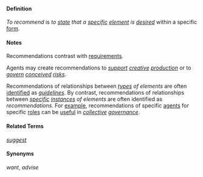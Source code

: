 #### Definition

*To recommend* is *to [state](https://github.com/gcassel/Modular-Organization-Terminology/blob/master/terms/state.md) that a [specific](https://github.com/gcassel/Modular-Organization-Terminology/blob/master/terms/specific.md) [element](https://github.com/gcassel/Modular-Organization-Terminology/blob/master/terms/element.md) is [desired](https://github.com/gcassel/Modular-Organization-Terminology/blob/master/terms/goal.md)* within a specific [form](https://github.com/gcassel/Modular-Organization-Terminology/blob/master/terms/form.md).

#### Notes

Recommendations contrast with [requirements](https://github.com/gcassel/Modular-Organization-Terminology/blob/master/terms/require.md).

Agents may create recommendations to *[support](https://github.com/gcassel/Modular-Organization-Terminology/blob/master/terms/support.md) [creative](https://github.com/gcassel/Modular-Organization-Terminology/blob/master/terms/create.md) [production](https://github.com/gcassel/Modular-Organization-Terminology/blob/master/terms/produce.md)* or to *[govern](https://github.com/gcassel/Modular-Organization-Terminology/blob/master/terms/governance.md) [conceived](https://github.com/gcassel/Modular-Organization-Terminology/blob/master/terms/concept.md) [risks](https://github.com/gcassel/Modular-Organization-Terminology/blob/master/terms/risk.md)*.  

Recommendations of relationships between *[types](https://github.com/gcassel/Modular-Organization-Terminology/blob/master/terms/type.md) of elements* are often [identified](https://github.com/gcassel/Modular-Organization-Terminology/blob/master/terms/identify.md) as *[guidelines](https://github.com/gcassel/Modular-Organization-Terminology/blob/master/terms/guideline.md)*.  By contrast, recommendations of relationships between *[specific](https://github.com/gcassel/Modular-Organization-Terminology/blob/master/terms/specific) [instances](https://github.com/gcassel/Modular-Organization-Terminology/blob/master/terms/instance.md) of elements* are often identified as *recommendations*.   For [example](https://github.com/gcassel/Modular-Organization-Terminology/blob/master/terms/example.md), recommendations of specific [agents](https://github.com/gcassel/Modular-Organization-Terminology/blob/master/terms/agent.md) for specific [roles](https://github.com/gcassel/Modular-Organization-Terminology/blob/master/terms/role.md) can be [useful](https://github.com/gcassel/Modular-Organization-Terminology/blob/master/terms/use.md) in *[collective](https://github.com/gcassel/Modular-Organization-Terminology/blob/master/terms/collective.md) [governance](https://github.com/gcassel/Modular-Organization-Terminology/blob/master/terms/governance.md)*.

#### Related Terms
*[suggest](https://github.com/gcassel/Modular-Organization-Terminology/blob/master/terms/suggest.md)*

#### Synonyms

*want*, *advise*
